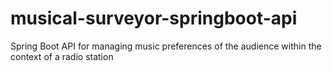# musical-surveyor-springboot-api
Spring Boot API for managing music preferences of the audience within the context of a radio station
